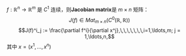 $f : \mathbb{R}^n \to \mathbb{R}^m$ 是 $C^1$ 连续，则**Jacobian matrix**是 $m\times n$ 矩阵：
$$J(f) \in Mat_{m \times n}(C^0(\mathbb{R}, \mathbb{R}))$$
$$J(f)^i_j := \frac{\partial f^i}{\partial x^j},\,\,\,\,\,\,\,i=1,\ldots,m; j = 1,\ldots,n,$$
其中 $x = (x^1,\ldots,x^n)$ 